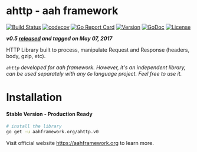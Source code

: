 # ahttp - aah framework
[![Build Status](https://travis-ci.org/go-aah/ahttp.svg?branch=master)](https://travis-ci.org/go-aah/ahttp) [![codecov](https://codecov.io/gh/go-aah/ahttp/branch/master/graph/badge.svg)](https://codecov.io/gh/go-aah/ahttp/branch/master) [![Go Report Card](https://goreportcard.com/badge/aahframework.org/ahttp.v0)](https://goreportcard.com/report/aahframework.org/ahttp.v0) [![Version](https://img.shields.io/badge/version-0.5-blue.svg)](https://github.com/go-aah/ahttp/releases/latest) [![GoDoc](https://godoc.org/aahframework.org/ahttp.v0?status.svg)](https://godoc.org/aahframework.org/ahttp.v0)  [![License](https://img.shields.io/github/license/go-aah/ahttp.svg)](LICENSE)

***v0.5 [released](https://github.com/go-aah/ahttp/releases/latest) and tagged on May 07, 2017***

HTTP Library built to process, manipulate Request and Response (headers, body, gzip, etc).

*`ahttp` developed for aah framework. However, it's an independent library, can be used separately with any `Go` language project. Feel free to use it.*

# Installation
#### Stable Version - Production Ready
```bash
# install the library
go get -u aahframework.org/ahttp.v0
```

Visit official website https://aahframework.org to learn more.
